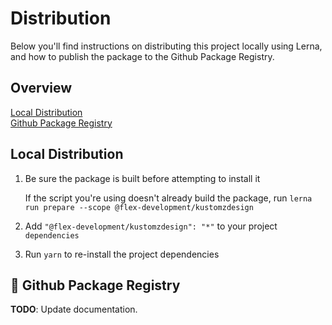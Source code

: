 # Distribution

Below you'll find instructions on distributing this project locally using Lerna,
and how to publish the package to the Github Package Registry.

## Overview

[Local Distribution](#local-distribution)  
[Github Package Registry](#github-package-registry)

## Local Distribution

1. Be sure the package is built before attempting to install it

   If the script you're using doesn't already build the package, run
   `lerna run prepare --scope @flex-development/kustomzdesign`

2. Add `"@flex-development/kustomzdesign": "*"` to your project `dependencies`

3. Run `yarn` to re-install the project dependencies

## 🚧 Github Package Registry

**TODO**: Update documentation.
